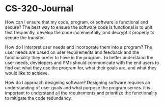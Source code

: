 # CS-320-Journal

How can I ensure that my code, program, or software is functional and secure?
The best way to ensure the software code  is functional is to unit test frequently, develop the code incrementally, and decrypt it properly to secure the transfer.

How do I interpret user needs and incorporate them into a program?
The user needs are based on user requirements and feedback and the functionality they prefer to have in the program. To better understand the user needs, developers and PMs should communicate with the end users to find out what they use the program for, what their goals are, and what they would like to achieve.

How do I approach designing software?
Designing software requires an understanding of user goals and what purpose the program serves. it is important to understand all the requirements and prioritize the functionality to mitigate the code redundancy. 


